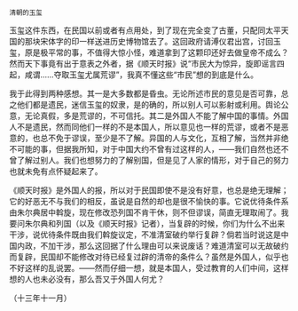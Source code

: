     清朝的玉玺 

   玉玺这件东西，在民国以前或者有点用处，到了现在完全变了古董，只配同太平天国的那块宋体字的印一样送进历史博物馆去了。这回政府请溥仪君出宫，讨回玉玺，原是极平常的事，不值得大惊小怪，难道拿到了这颗印还好去做皇帝不成么？然而天下事竟有出于意表之外者，据《顺天时报》说“市民大为惊异，旋即谣言四起，咸谓……夺取玉玺尤属荒谬”，我真不懂这些“市民”想的到底是什么。

   我于此得到两种感想。其一是大多数都是昏虫。无论所述市民的意见是否可靠，总之他们都是遗民，迷信玉玺的奴隶，是的确的，所以别人可以影射或利用。舆论公意，无论真假，多是荒谬的，不可信托。其二是外国人不能了解中国的事情。外国人不是遗民，然而同他们一样的不是本国人，所以意见也一样的荒谬，或者不是恶意的，也总不免于谬误，至少是不了解。异国的人与文化，互相了解，当然并非绝不可能的事，但据我所知，对于中国大约不曾有过这样的人，——我们自然也还不曾了解过别人。我们也想努力的了解别国，但是见了人家的情形，对于自己的努力也就未免有点怀疑起来了。

   《顺天时报》是外国人的报，所以对于民国即使不是没有好意，也总是绝无理解；它的好恶无不与我们的相反，虽说是自然的却也是很不愉快的事。它说优待条件系由朱尔典居中斡旋，现在修改恐列国不肯干休，则不但谬误，简直无理取闹了。我要问朱尔典和列国（以及《顺天时报》记者），当复辟的时候，你们为什么不出来干涉，说优待条件既由我们斡旋议定，不准清室破约举行复辟？倘若当时说这是中国内政，不加干涉，那么这回据了什么理由可以来说废话？难道清室可以无故破约而复辟，民国却不能修改对待已经复过辟的清帝的条件么？虽然是外国人，似乎也不好这样的乱说罢。——然而仔细一想，就是本国人，受过教育的人们中间，这样想的人也未必没有，那么吾又于外国人何尤？

   （十三年十一月）

